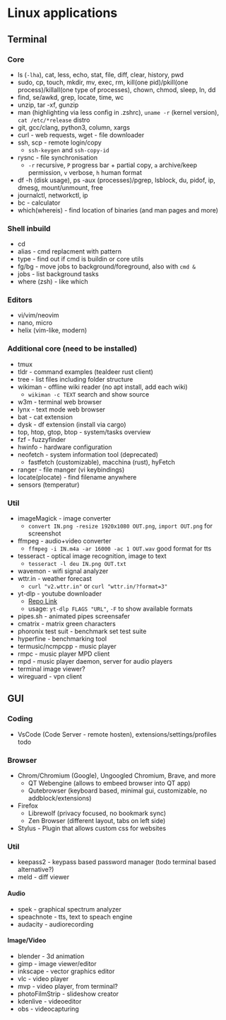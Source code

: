 # Linux applications
## Terminal
### Core
- ls (`-lha`), cat, less, echo, stat, file, diff, clear, history, pwd
- sudo, cp, touch, mkdir, mv, exec, rm, kill(one pid)/pkill(one process)/killall(one type of processes), chown, chmod, sleep, ln, dd
- find, se/awkd, grep, locate, time, wc
- unzip, tar -xf, gunzip
- man (highlighting via less config in .zshrc), `uname -r` (kernel version), `cat /etc/*release` distro
- git, gcc/clang, python3, column, xargs
- curl - web requests, wget - file downloader
- ssh, scp - remote login/copy
	- `ssh-keygen` and `ssh-copy-id`
- rysnc - file synchronisation
	- `-r` recursive, `P` progress bar + partial copy, `a` archive/keep permission, `v` verbose, `h` human format
- df -h (disk usage), ps -aux (processes)/pgrep, lsblock, du, pidof, ip, dmesg, mount/unmount, free
- journalctl, networkctl, ip
- bc - calculator
- which(whereis) - find location of binaries (and man pages and more)

### Shell inbuild
- cd
- alias - cmd replacment with pattern
- type - find out if cmd is buildin or core utils
- fg/bg - move jobs to background/foreground, also with `cmd &`
- jobs - list background tasks
- where (zsh) - like which 


### Editors
- vi/vim/neovim
- nano, micro
- helix (vim-like, modern)

### Additional core (need to be installed)
- tmux
- tldr - command examples (tealdeer rust client)
- tree - list files including folder structure
- wikiman - offline wiki reader (no apt install, add each wiki)
	- `wikiman -c TEXT` search and show source
- w3m - terminal web browser
- lynx - text mode web browser
- bat - cat extension
- dysk - df extension (install via cargo)
- top, htop, gtop, btop - system/tasks overview
- fzf - fuzzyfinder
- hwinfo - hardware configuration
- neofetch - system information tool (deprecated)
	- fastfetch (customizable), macchina (rust), hyFetch
- ranger - file manger (vi keybindings)
- locate(plocate) - find filename anywhere
- sensors (temperatur)

### Util
- imageMagick - image converter
	- `convert IN.png -resize 1920x1080 OUT.png`, `import OUT.png` for screenshot
- ffmpeg - audio+video converter
	- `ffmpeg -i IN.m4a -ar 16000 -ac 1 OUT.wav` good format for tts
- tesseract - optical image recognition, image to text
	- `tesseract -l deu IN.png OUT.txt`
- wavemon - wifi signal analyzer
- wttr.in - weather forecast
	- `curl "v2.wttr.in"` or `curl "wttr.in/?format=3"`
- yt-dlp - youtube downloader
	- [Repo Link](https://github.com/yt-dlp/yt-dlp)
	- usage: `yt-dlp FLAGS "URL"`, `-F` to show available formats
- pipes.sh - animated pipes screensafer
- cmatrix - matrix green characters
- phoronix test suit - benchmark set test suite
- hyperfine - benchmarking tool
- termusic/ncmpcpp - music player
- rmpc - music player MPD client
- mpd - music player daemon, server for audio players
- terminal image viewer?
- wireguard - vpn client

## GUI
### Coding
- VsCode (Code Server - remote hosten), extensions/settings/profiles todo
### Browser
- Chrom/Chromium (Google), Ungoogled Chromium, Brave, and more
	- QT Webengine (allows to embeed browser into QT app)
	- Qutebrowser (keyboard based, minimal gui, customizable, no addblock/extensions)
- Firefox
	- Librewolf (privacy focused, no bookmark sync)
	- Zen Browser (different layout, tabs on left side)
- Stylus - Plugin that allows custom css for websites

### Util
- keepass2 - keypass based password manager (todo terminal based alternative?)
- meld - diff viewer
#### Audio
- spek - graphical spectrum analyzer
- speachnote - tts, text to speach engine
- audacity - audiorecording
#### Image/Video
- blender - 3d animation
- gimp - image viewer/editor
- inkscape - vector graphics editor
- vlc - video player
- mvp - video player, from terminal?
- photoFilmStrip - slideshow creator
- kdenlive - videoeditor
- obs - videocapturing
